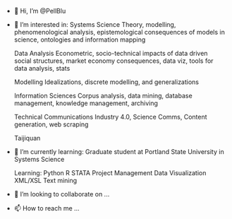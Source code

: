 - 👋 Hi, I’m @PellBlu
- 👀 I’m interested in: 
    Systems Science 
      Theory, modelling, phenomenological analysis, epistemological consequences of models in science, ontologies and information mapping
    
    Data Analysis
      Econometric, socio-technical impacts of data driven social structures, market economy consequences, data viz, tools for data analysis, stats
    
    Modelling
      Idealizations, discrete modelling, and generalizations
      
    Information Sciences
      Corpus analysis, data mining, database management, knowledge management, archiving
      
    Technical Communications
      Industry 4.0, Science Comms, Content generation, web scraping
      
    Taijiquan

- 🌱 I’m currently learning:
    Graduate student at Portland State University in Systems Science
    
    Learning:
      Python
      R
      STATA
      Project Management
      Data Visualization
      XML/XSL
      Text mining
      
- 💞️ I’m looking to collaborate on ...
- 📫 How to reach me ...

<!---
PellBlu/PellBlu is a ✨ special ✨ repository because its `README.md` (this file) appears on your GitHub profile.
You can click the Preview link to take a look at your changes.
--->

